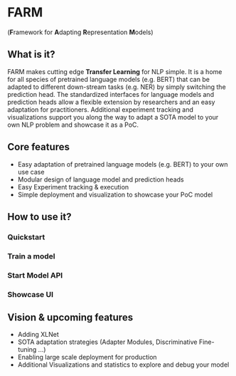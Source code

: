 # FARM

(**F**ramework for **A**dapting **R**epresentation **M**odels)  

## What is it?
FARM makes cutting edge **Transfer Learning** for NLP simple. 
It is a home for all species of pretrained language models (e.g. BERT) that can be adapted to different down-stream
tasks (e.g. NER) by simply switching the prediction head.
The standardized interfaces for language models and prediction heads allow a flexible extension by researchers and an easy adaptation for practitioners.
Additional experiment tracking and visualizations support you along the way to adapt a SOTA model to your own NLP problem and showcase it as a PoC.  

## Core features  

- Easy adaptation of pretrained language models (e.g. BERT) to your own use case
- Modular design of language model and prediction heads
- Easy Experiment tracking & execution
- Simple deployment and visualization to showcase your PoC model 


## How to use it?

### Quickstart

### Train a model

### Start Model API

### Showcase UI

## Vision & upcoming features
- Adding XLNet
- SOTA adaptation strategies (Adapter Modules, Discriminative Fine-tuning ...)
- Enabling large scale deployment for production
- Additional Visualizations and statistics to explore and debug your model